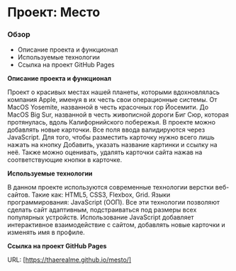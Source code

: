 # Проект: Место

### Обзор
* Описание проекта и функционал
* Используемые технологии
* Ссылка на проект GitHub Pages

**Описание проекта и функционал**

Проект о красивых местах нашей планеты, которыми вдохновлялась компания Apple, именуя в их честь свои операционные системы.
От MacOS Yosemite, названной в честь красочных гор Йосемити. До MacOS Big Sur, названной в честь живописной дороги Биг Сюр, которая протянулась, вдоль Калифорнийского побережья.
В проекте можно добавлять новые карточки. Все поля ввода валидируются через JavaScript.
Для того, чтобы разместить карточку нужно всего лишь нажать на кнопку Добавить, указать название картинки и ссылку на неё.
Также можно оценивать, удалять карточки сайта нажав на соответствующие кнопки в карточке.

**Используемые технологии**

В данном проекте используются современные технологии верстки веб-сайтов.
Такие как: HTML5, CSS3, Flexbox, Grid. Языки программирования: JavaScript (ООП).
Все эти технологии позволяют сделать сайт адаптивным, подстраиваться под размеры всех популярных устройств.
Использование JavaScript добавляет интерактивное взаимодействие с сайтом, добавлять новые карточки и изменять имя в профиле.

**Ссылка на проект GitHub Pages**

URL: [https://thaerealme.github.io/mesto/]

